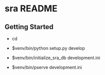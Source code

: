 sra README
==================

Getting Started
---------------

- cd <directory containing this file>

- $venv/bin/python setup.py develop

- $venv/bin/initialize_sra_db development.ini

- $venv/bin/pserve development.ini

